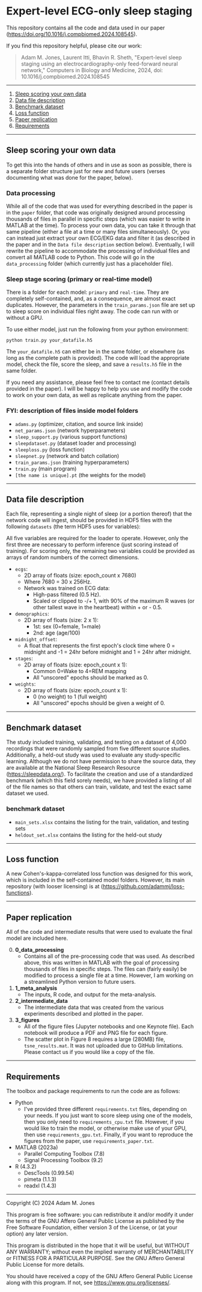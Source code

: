 # Expert-level ECG-only sleep staging

This repository contains all the code and data used in our paper (<https://doi.org/10.1016/j.compbiomed.2024.108545>).

If you find this repository helpful, please cite our work:

> Adam M. Jones, Laurent Itti, Bhavin R. Sheth, "Expert-level sleep staging using an electrocardiography-only feed-forward neural network," Computers in Biology and Medicine, 2024, doi: 10.1016/j.compbiomed.2024.108545

---

1. [Sleep scoring your own data](#sleep-scoring-your-own-data)
2. [Data file description](#data-file-description)
3. [Benchmark dataset](#benchmark-dataset)
4. [Loss function](#loss-function)
5. [Paper replication](#paper-replication)
6. [Requirements](#requirements)

---

## Sleep scoring your own data

To get this into the hands of others and in use as soon as possible, there is a separate folder structure just for new and future users (verses documenting what was done for the paper, below).

### Data processing

While all of the code that was used for everything described in the paper is in the `paper` folder, that code was originally designed around processing thousands of files in parallel in specific steps (which was easier to write in MATLAB at the time).
To process your own data, you can take it through that same pipeline (either a file at a time or many files simultaneously). Or, you can instead just extract your own ECG/EKG data and filter it (as described in the paper and in the `Data file description` section below).
Eventually, I will rewrite the pipeline to accommodate the processing of individual files and convert all MATLAB code to Python. This code will go in the `data_processing` folder (which currently just has a placeholder file).

### Sleep stage scoring (primary or real-time model)

There is a folder for each model: `primary` and `real-time`. They are completely self-contained, and, as a consequence, are almost exact duplicates. However, the parameters in the `train_params.json` file are set up to sleep score on individual files right away. The code can run with or without a GPU.

To use either model, just run the following from your python environment:

```
python train.py your_datafile.h5
```

The `your_datafile.h5` can either be in the same folder, or elsewhere (as long as the complete path is provided). The code will load the appropriate model, check the file, score the sleep, and save a `results.h5` file in the same folder.

If you need any assistance, please feel free to contact me (contact details provided in the paper). I will be happy to help you use and modify the code to work on your own data, as well as replicate anything from the paper.

### FYI: description of files inside model folders

- `adams.py` (optimizer, citation, and source link inside)
- `net_params.json` (network hyperparameters)
- `sleep_support.py` (various support functions)
- `sleepdataset.py` (dataset loader and processing)
- `sleeploss.py` (loss function)
- `sleepnet.py` (network and batch collation)
- `train_params.json` (training hyperparameters)
- `train.py` (main program)
- `[the name is unique].pt` (the weights for the model)

---

## Data file description

Each file, representing a single night of sleep (or a portion thereof) that the network code will ingest, should be provided in HDF5 files with the following `datasets` (the term HDF5 uses for variables):

All five variables are required for the loader to operate. However, only the first three are necessary to perform inference (just scoring instead of training). For scoring only, the remaining two variables could be provided as arrays of random numbers of the correct dimensions.

- `ecgs`:
  - 2D array of floats (size: epoch_count x 7680)
  - Where 7680 = 30 x 256Hz.
  - Network was trained on ECG data:
    - High-pass filtered (0.5 Hz).
    - Scaled or clipped to -/+ 1, with 90% of the maximum R waves (or other tallest wave in the heartbeat) within + or - 0.5.
- `demographics`:
  - 2D array of floats (size: 2 x 1):
    - 1st: sex (0=female, 1=male)
    - 2nd: age (age/100)
- `midnight_offset`:
  - A float that represents the first epoch's clock time where 0 = midnight and -1 = 24hr before midnight and 1 = 24hr after midnight.
- `stages`:
  - 2D array of floats (size: epoch_count x 1):
    - Common 0=Wake to 4=REM mapping
    - All "unscored" epochs should be marked as 0.
- `weights`:
  - 2D array of floats (size: epoch_count x 1):
    - 0 (no weight) to 1 (full weight)
    - All "unscored" epochs should be given a weight of 0.

---

## Benchmark dataset

The study included training, validating, and testing on a dataset of 4,000 recordings that were randomly sampled from five different source studies. Additionally, a held-out study was used to evaluate any study-specific learning. Although we do not have permission to share the source data, they are available at the National Sleep Research Resource (<https://sleepdata.org/>). To facilitate the creation and use of a standardized benchmark (which this field sorely needs), we have provided a listing of all of the file names so that others can train, validate, and test the exact same dataset we used.

### benchmark dataset

- `main_sets.xlsx` contains the listing for the train, validation, and testing sets
- `heldout_set.xlsx` contains the listing for the held-out study

---

## Loss function

A new Cohen's-kappa-correlated loss function was designed for this work, which is included in the self-contained model folders. However, its main repository (with looser licensing) is at (<https://github.com/adammj/loss-functions>).

---

## Paper replication

All of the code and intermediate results that were used to evaluate the final model are included here.

0. **0_data_processing**
   - Contains all of the pre-processing code that was used. As described above, this was written in MATLAB with the goal of processing thousands of files in specific steps. The files can (fairly easily) be modified to process a single file at a time. However, I am working on a streamlined Python version to future users.
1. **1_meta_analysis**
   - The inputs, R code, and output for the meta-analysis.
2. **2_intermediate_data**
   - The intermediate data that was created from the various experiments described and plotted in the paper.
3. **3_figures**
   - All of the figure files (Jupyter notebooks and one Keynote file). Each notebook will produce a PDF and PNG file for each figure.
   - The scatter plot in Figure 8 requires a large (280MB) file, `tsne_results.mat`. It was not uploaded due to GitHub limitations. Please contact us if you would like a copy of the file.

---

## Requirements

The toolbox and package requirements to run the code are as follows:

- Python
  - I've provided three different `requirements.txt` files, depending on your needs. If you just want to score sleep using one of the models, then you only need to `requirements_cpu.txt` file. However, if you would like to train the model, or otherwise make use of your GPU, then use `requirements_gpu.txt`. Finally, if you want to reproduce the figures from the paper, use `requirements_paper.txt`.
- MATLAB (2023a)
  - Parallel Computing Toolbox (7.8)
  - Signal Processing Toolbox (9.2)
- R (4.3.2)
  - DescTools (0.99.54)
  - pimeta (1.1.3)
  - readxl (1.4.3)

---

Copyright (C) 2024 Adam M. Jones

This program is free software: you can redistribute it and/or modify
it under the terms of the GNU Affero General Public License as published
by the Free Software Foundation, either version 3 of the License, or
(at your option) any later version.

This program is distributed in the hope that it will be useful,
but WITHOUT ANY WARRANTY; without even the implied warranty of
MERCHANTABILITY or FITNESS FOR A PARTICULAR PURPOSE. See the
GNU Affero General Public License for more details.

You should have received a copy of the GNU Affero General Public License
along with this program. If not, see <https://www.gnu.org/licenses/>.
